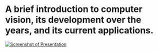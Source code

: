 # A brief introduction to computer vision, its development over the years, and its current applications.

[![Screenshot of Presentation](https://github.com/user-attachments/assets/9f7e3a0c-2eaa-47f1-8a1e-c121d13b0a06)](https://www.slideshare.net/slideshow/embed_code/key/rsgbJrc3D5zap0?hostedIn=slideshare&page=upload)
